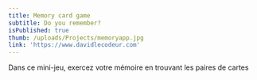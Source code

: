 ```yaml
---
title: Memory card game
subtitle: Do you remember?
isPublished: true
thumb: /uploads/Projects/memoryapp.jpg
link: 'https://www.davidlecodeur.com'
---
```


Dans ce mini-jeu, exercez votre mémoire en trouvant les paires de cartes
